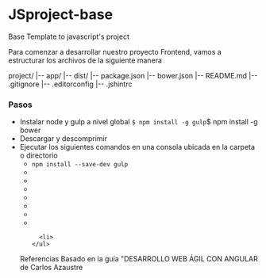 JSproject-base
==============

Base Template to javascript's project

Para comenzar a desarrollar nuestro proyecto Frontend, vamos a
estructurar los archivos de la siguiente manera

project/
|-- app/
|-- dist/
|-- package.json
|-- bower.json
|-- README.md
|-- .gitignore
|-- .editorconfig
|-- .jshintrc
  

<h3>Pasos</h3>
<ul>
  <li>Instalar node y gulp a nivel global
    <code>$ npm install -g gulp</code
    <code>$ npm install -g bower</code>
  </li>
  <li>Descargar y descomprimir</li>
  <li>Ejecutar los siguientes comandos en una consola ubicada en la carpeta o directorio
    <ul>
      <li><code>npm install --save-dev gulp</code></li>
      <li><code></code></li>
      <li><code></code></li>
      <li><code></code></li>
      <li><code></code></li>
      <li><code></code></li>
      <li><code></code></li>
      <li><code></code></li>
      
      <li>
    </ul>
  </li>
</ul>

Referencias
Basado en la guía "DESARROLLO WEB ÁGIL CON ANGULAR de Carlos Azaustre
